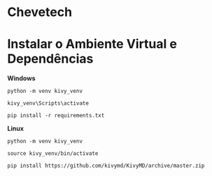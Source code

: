 # Chevetech

# Instalar o Ambiente Virtual e Dependências

**Windows**
```
python -m venv kivy_venv

kivy_venv\Scripts\activate

pip install -r requirements.txt
```
**Linux**
```
python -m venv kivy_venv

source kivy_venv/bin/activate

pip install https://github.com/kivymd/KivyMD/archive/master.zip
```
